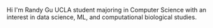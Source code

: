 Hi I'm Randy Gu UCLA student majoring in Computer Science with an interest in data science, ML, and computational biological studies.
